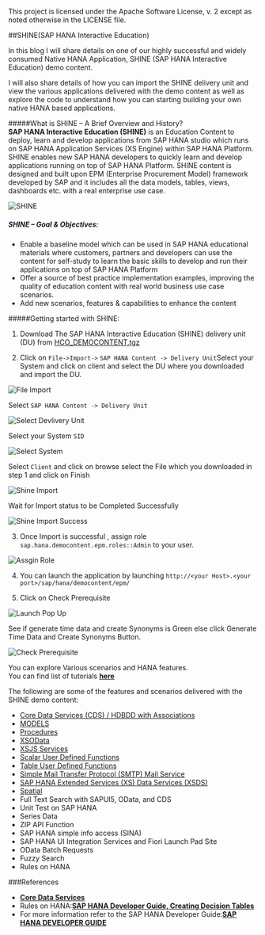 This project is licensed under the Apache Software License, v. 2 except as noted otherwise in the LICENSE file.

##SHINE(SAP HANA Interactive Education)

In this blog I will share details on one of our highly successful and widely consumed Native HANA Application, SHINE (SAP HANA Interactive Education) demo content.     

I will also share details of how you can import the SHINE delivery unit and view the various applications delivered with the demo content as well as explore the code to understand how you can starting building your own native HANA based applications.   

#####What is SHINE – A Brief Overview and History?   
**SAP HANA Interactive Education (SHINE)** is an Education Content to deploy, learn and develop applications from SAP HANA studio which runs on SAP HANA Application Services (XS Engine) within SAP HANA Platform. SHINE enables new SAP HANA developers to quickly learn and develop applications running on top of SAP HANA Platform. SHINE content is designed and built upon EPM (Enterprise Procurement Model) framework developed by SAP and it includes all the data models, tables, views, dashboards etc. with a real enterprise use case.

![SHINE](./images/SHINE1.png  "SHINE")

##### SHINE – Goal & Objectives:


- Enable a baseline model which can be used in SAP HANA educational materials where customers, partners and developers can use the content for self-study to learn the basic skills to develop and run their applications on top of SAP HANA Platform
- Offer a source of best practice implementation examples, improving the quality of education content with real world business use case scenarios.
- Add new scenarios, features & capabilities to enhance the content
   
#####Getting started with SHINE:
1.	Download The SAP HANA Interactive Education (SHINE) delivery unit (DU)  from [HCO_DEMOCONTENT.tgz](./HCO_DEMOCONTENT.tgz "SHINE DU")

2.	Click on `File->Import->` `SAP HANA Content -> Delivery Unit`Select your System and click on client and select the DU where you downloaded and import the DU.

![File Import](./images/FileImport.png  "File Import")

Select `SAP HANA Content -> Delivery Unit`

![Select Devlivery Unit](./images/SelectDeliveryUnit.png  "Select Devlivery Unit")

Select your System `SID`

![Select System](./images/selectSystem.png  "Select System")

Select `Client` and click on browse select the File which you downloaded in step 1 and click on Finish

![Shine Import](./images/ShineDUImport.png  "Shine Import")   

Wait for Import status to be Completed Successfully 

![Shine Import Success](./images/ImportSuccess.png  "Shine Import Success")


3.	Once Import is successful , assign role `sap.hana.democontent.epm.roles::Admin` to your user.

![Assgin Role](./images/AssginRole.png  "Assgin Role")


4.	You can launch the application  by launching `http://<your Host>.<your port>/sap/hana/democontent/epm/`
	
5.	Click on Check Prerequisite 

![Launch Pop Up](./images/LaunchPopUp.png  "Launch Pop Up")

See if generate time data and create Synonyms is Green else click Generate Time Data and Create Synonyms Button.

![Check Prerequisite](./images/CheckPrereqisite.png  "Check Prerequisite")



You can explore Various scenarios and HANA features.   
You can find list of tutorials **[here](/Tutorials/README.md)** 

The following are some of the features and scenarios  delivered with the SHINE demo content:     

- [Core Data Services (CDS) / HDBDD with Associations](./Tutorials/SHINE-CoreDataService/README.md  "SHINE-Core Data Service")
- [MODELS](./Tutorials/SHINE-VIEWS/README.md "SHINE-VIEWS")
- [Procedures](./Tutorials/SHINE-Procedures/README.md "SHINE-Procedures")
- [XSOData](./Tutorials/SHINE-OdataServices/README.md  "XSOData") 
- [XSJS Services](./Tutorials/SHINE-XSJS-Services/README.md  "XSJS Services")
- [Scalar User Defined Functions](./Tutorials/SHINE-ScalarUserDefinedFunctions/README.md "SHINE-ScalarUserDefinedFunctions")
- [Table User Defined Functions](./Tutorials/SHINE-TableUserDefinedFunctions/README.md  "SHINE-TableUserDefinedFunctions") 
- [Simple Mail Transfer Protocol (SMTP) Mail Service](./Tutorials/SHINE-SimpleMailTransferProtocolScenario/README.md  "Simple Mail Transfer Protocol SMTP Mail Service")
- [SAP HANA Extended Services (XS) Data Services (XSDS)](./Tutorials/SHINE-XSDataServices/README.md  "SAP HANA Extended Services XS Data Services XSDS")
- [Spatial](./Tutorials/SHINE-SpatialScenario/README.md  "Spatial")
- Full Text Search with SAPUI5, OData, and CDS
- Unit Test on SAP HANA
- Series Data
- ZIP API Function 	
- SAP HANA simple info access (SINA)
- SAP HANA UI Integration Services and Fiori Launch Pad Site
- OData Batch Requests
- Fuzzy Search
- Rules on HANA



###References 
- <a href="http://www.saphana.com/docs/DOC-3773" target="_blank">**Core Data Services**</a>
- Rules on HANA:<a href="http://scn.sap.com/community/developer-center/hana/blog/2013/10/11/big-data-decisionmaking-
made-better-with-business-rules-in-sap-hana
" target="_blank">**SAP HANA Developer Guide, Creating Decision Tables**</a>  
- For more information refer to the SAP HANA Developer Guide:<a href="http://help.sap.com/hana/SAP_HANA_Developer_Guide_en.pdf" target="_blank">**SAP HANA DEVELOPER GUIDE**</a>
